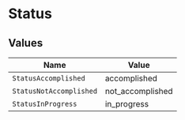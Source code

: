 # Status


## Values

| Name                    | Value                   |
| ----------------------- | ----------------------- |
| `StatusAccomplished`    | accomplished            |
| `StatusNotAccomplished` | not_accomplished        |
| `StatusInProgress`      | in_progress             |